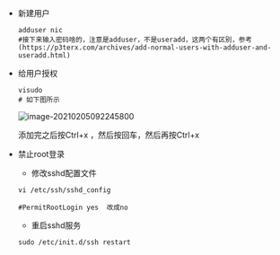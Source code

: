 - 新建用户

  ```shell
  adduser nic
  #接下来输入密码啥的，注意是adduser，不是useradd，这两个有区别，参考(https://p3terx.com/archives/add-normal-users-with-adduser-and-useradd.html)
  ```

- 给用户授权

  ```shell
  visudo
  # 如下图所示
  ```

  ![image-20210205092245800](C:\Users\nic\AppData\Roaming\Typora\typora-user-images\image-20210205092245800.png)

  

  添加完之后按Ctrl+x ，然后按回车，然后再按Ctrl+x

- 禁止root登录

  - 修改sshd配置文件

  ```shell
  vi /etc/ssh/sshd_config
  
  #PermitRootLogin yes  改成no
  ```

  - 重启sshd服务

  ```
  sudo /etc/init.d/ssh restart
  ```

  